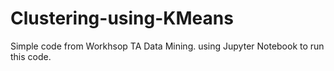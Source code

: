 # Clustering-using-KMeans
Simple code from Workhsop TA Data Mining. 
using Jupyter Notebook to run this code.

